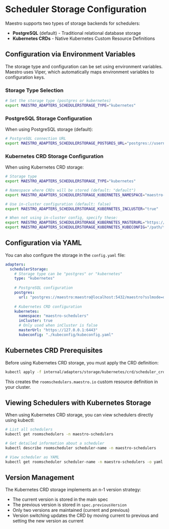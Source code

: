# Scheduler Storage Configuration

Maestro supports two types of storage backends for schedulers:
- **PostgreSQL** (default) - Traditional relational database storage
- **Kubernetes CRDs** - Native Kubernetes Custom Resource Definitions

## Configuration via Environment Variables

The storage type and configuration can be set using environment variables. Maestro uses Viper, which automatically maps environment variables to configuration keys.

### Storage Type Selection

```bash
# Set the storage type (postgres or kubernetes)
export MAESTRO_ADAPTERS_SCHEDULERSTORAGE_TYPE="kubernetes"
```

### PostgreSQL Storage Configuration

When using PostgreSQL storage (default):

```bash
# PostgreSQL connection URL
export MAESTRO_ADAPTERS_SCHEDULERSTORAGE_POSTGRES_URL="postgres://username:password@host:5432/database?sslmode=disable"
```

### Kubernetes CRD Storage Configuration

When using Kubernetes CRD storage:

```bash
# Storage type
export MAESTRO_ADAPTERS_SCHEDULERSTORAGE_TYPE="kubernetes"

# Namespace where CRDs will be stored (default: "default")
export MAESTRO_ADAPTERS_SCHEDULERSTORAGE_KUBERNETES_NAMESPACE="maestro-schedulers"

# Use in-cluster configuration (default: false)
export MAESTRO_ADAPTERS_SCHEDULERSTORAGE_KUBERNETES_INCLUSTER="true"

# When not using in-cluster config, specify these:
export MAESTRO_ADAPTERS_SCHEDULERSTORAGE_KUBERNETES_MASTERURL="https://kubernetes.default.svc"
export MAESTRO_ADAPTERS_SCHEDULERSTORAGE_KUBERNETES_KUBECONFIG="/path/to/kubeconfig"
```

## Configuration via YAML

You can also configure the storage in the `config.yaml` file:

```yaml
adapters:
  schedulerStorage:
    # Storage type can be "postgres" or "kubernetes"
    type: "kubernetes"
    
    # PostgreSQL configuration
    postgres:
      url: "postgres://maestro:maestro@localhost:5432/maestro?sslmode=disable"
    
    # Kubernetes CRD configuration
    kubernetes:
      namespace: "maestro-schedulers"
      inCluster: true
      # Only used when inCluster is false
      masterUrl: "https://127.0.0.1:6443"
      kubeconfig: "./kubeconfig/kubeconfig.yaml"
```

## Kubernetes CRD Prerequisites

Before using Kubernetes CRD storage, you must apply the CRD definition:

```bash
kubectl apply -f internal/adapters/storage/kubernetes/crd/scheduler_crd.yaml
```

This creates the `roomschedulers.maestro.io` custom resource definition in your cluster.

## Viewing Schedulers with Kubernetes Storage

When using Kubernetes CRD storage, you can view schedulers directly using kubectl:

```bash
# List all schedulers
kubectl get roomschedulers -n maestro-schedulers

# Get detailed information about a scheduler
kubectl describe roomscheduler scheduler-name -n maestro-schedulers

# View scheduler as YAML
kubectl get roomscheduler scheduler-name -n maestro-schedulers -o yaml
```

## Version Management

The Kubernetes CRD storage implements an n-1 version strategy:
- The current version is stored in the main spec
- The previous version is stored in `spec.previousVersion`
- Only two versions are maintained (current and previous)
- Version switching updates the CRD by moving current to previous and setting the new version as current